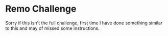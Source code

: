 # Remo Challenge

Sorry if this isn't the full challenge, first time I have done something similar to this and may of missed some instructions.